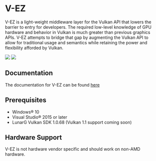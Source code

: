 # V-EZ

V-EZ is a light-weight middleware layer for the Vulkan API that lowers the barrier to entry for developers. The required low-level knowledge of GPU hardware and behavior in Vulkan is much greater than previous graphics APIs.  V-EZ attempts to bridge that gap by augmenting the Vulkan API to allow for traditional usage and semantics while retaining the power and flexibility afforded by Vulkan.

<img src="https://github.com/GPUOpen-LibrariesAndSDKs/V-EZ/blob/master/Docs/img/VulkanAPI.PNG" />

<img src="https://github.com/GPUOpen-LibrariesAndSDKs/V-EZ/blob/master/Docs/img/V-EZ.PNG" />

## Documentation

The documentation for V-EZ can be found [here](https://gpuopen-librariesandsdks.github.io/V-EZ/)
## Prerequisites

* Windows&reg; 10
* Visual Studio&reg; 2015 or later
* LunarG Vulkan SDK 1.0.68 (Vulkan 1.1 support coming soon)

## Hardware Support

V-EZ is not hardware vendor specific and should work on non-AMD hardware.
